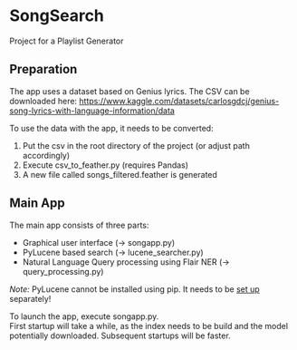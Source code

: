 # SongSearch
Project for a Playlist Generator

## Preparation
The app uses a dataset based on Genius lyrics.
The CSV can be downloaded here:
https://www.kaggle.com/datasets/carlosgdcj/genius-song-lyrics-with-language-information/data

To use the data with the app, it needs to be converted:
1) Put the csv in the root directory of the project (or adjust path accordingly)
2) Execute csv_to_feather.py (requires Pandas)
3) A new file called songs_filtered.feather is generated

## Main App

The main app consists of three parts:
* Graphical user interface (-> songapp.py)
* PyLucene based search (-> lucene_searcher.py)
* Natural Language Query processing using Flair NER (-> query_processing.py)

_Note:_ PyLucene cannot be installed using pip. It needs to be [set up](https://lucene.apache.org/pylucene/install.html)
separately!

To launch the app, execute songapp.py.  
First startup will take a while, as the index needs to be build and the model potentially downloaded. Subsequent startups will be faster.
